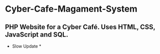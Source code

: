 # Cyber-Cafe-Magament-System
PHP Website for a Cyber Café. Uses HTML, CSS, JavaScript and SQL.
---
* Slow Update * 
